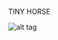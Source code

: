 TINY HORSE 




![alt tag](http://i.dailymail.co.uk/i/pix/2008/12/21/article-1099422-02DDB63E000005DC-840_634x373.jpg)

